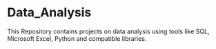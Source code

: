 # Data_Analysis

This Repository contains projects on data analysis using tools like SQL, Microsoft Excel, Python and compatible libraries.

